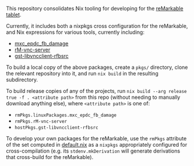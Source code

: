 This repository consolidates Nix tooling for developing for the
[reMarkable tablet](https://remarkable.com).

Currently, it includes both a nixpkgs cross configuration for the
reMarkable, and Nix expressions for various tools, currently
including:
- [mxc_epdc_fb_damage](https://github.com/peter-sa/mxc_epdc_fb_damage)
- [rM-vnc-server](https://github.com/peter-sa/rM-vnc-server)
- [gst-libvncclient-rfbsrc](https://github.com/peter-sa/gst-libvncclient-rfbsrc)

To build a local copy of the above packages, create a `pkgs/`
directory, clone the relevant repository into it, and run `nix build`
in the resulting subdirectory.

To build release copies of any of the projects, run `nix build --arg
release true -f . <attribute path>` from this repo (without needing to
manually download anything else), where `<attribute path>` is one of:
- `rmPkgs.linuxPackages.mxc_epdc_fb_damage`
- `rmPkgs.rM-vnc-server`
- `hostPkgs.gst-libvncclient-rfbsrc`

To develop your own packages for the reMarkable, use the `rmPkgs`
attribute of the set computed in [default.nix](./default.nix) as a
`nixpkgs` appropriately configured for cross-compilation (e.g. its
`stdenv.mkDerivation` will generate derivations that cross-build for
the reMarkable).
